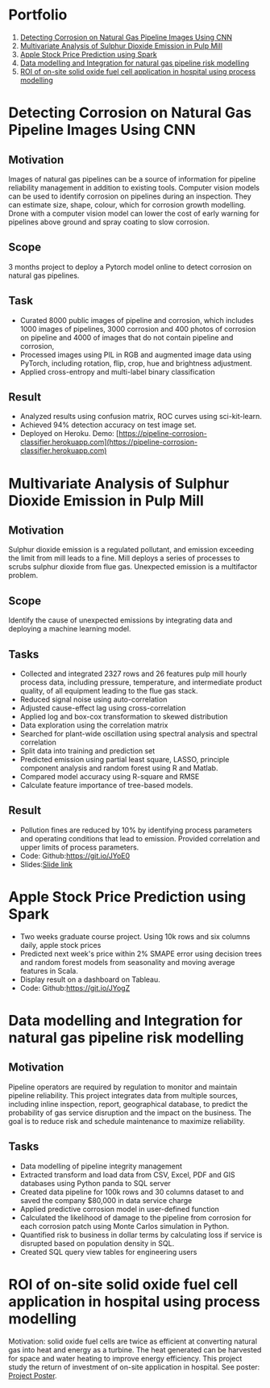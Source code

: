 # Portfolio #

1. [Detecting Corrosion on Natural Gas Pipeline Images Using CNN](#detecting-corrosion-on-natural-gas-pipeline-images-using-cnn)
2. [Multivariate Analysis of Sulphur Dioxide Emission in Pulp Mill](#Multivariate-Analysis-of-Sulphur-Dioxide-Emission-in-Pulp-Mill)
3. [Apple Stock Price Prediction using Spark](#Apple-Stock-Price-Prediction-using-Spark)
4. [Data modelling and Integration for natural gas pipeline risk modelling](#Data-modelling-and-Integration-for-natural-gas-pipeline-risk-modelling)
5. [ROI of on-site solid oxide fuel cell application in hospital using process modelling](#roi-of-on-site-solid-oxide-fuel-cell-application-in-hospital-using-process-modelling)



# Detecting Corrosion on Natural Gas Pipeline Images Using CNN
## Motivation
Images of natural gas pipelines can be a source of information for pipeline reliability management in addition to existing tools. Computer vision models can be used to identify corrosion on pipelines during an inspection. They can estimate size, shape, colour, which for corrosion growth modelling. Drone with a computer vision model can lower the cost of early warning for pipelines above ground and spray coating to slow corrosion.
## Scope
3 months project to deploy a Pytorch model online to detect corrosion on natural gas pipelines.
## Task
- Curated 8000 public images of pipeline and corrosion, which includes 1000 images of pipelines, 3000 corrosion and 400 photos of corrosion on pipeline and 4000 of images that do not contain pipeline and corrosion, 
- Processed images using PIL in RGB and augmented image data using PyTorch, including rotation, flip, crop, hue and brightness adjustment. 
- Applied cross-entropy and multi-label binary classification
## Result
- Analyzed results using confusion matrix, ROC curves using sci-kit-learn. 
- Achieved 94% detection accuracy on test image set. 
- Deployed on Heroku. Demo: [https://pipeline-corrosion-classifier.herokuapp.com](https://pipeline-corrosion-classifier.herokuapp.com)
# Multivariate Analysis of Sulphur Dioxide Emission in Pulp Mill
## Motivation
Sulphur dioxide emission is a regulated pollutant, and emission exceeding the limit from mill leads to a fine. Mill deploys a series of processes to scrubs sulphur dioxide from flue gas. Unexpected emission is a multifactor problem.
## Scope
Identify the cause of unexpected emissions by integrating data and deploying a machine learning model.
## Tasks
- Collected and integrated 2327 rows and 26 features pulp mill hourly process data, including pressure, temperature, and intermediate product quality, of all equipment leading to the flue gas stack.
- Reduced signal noise using auto-correlation
- Adjusted cause-effect lag using cross-correlation
- Applied log and box-cox transformation to skewed distribution
- Data exploration using the correlation matrix
- Searched for plant-wide oscillation using spectral analysis and spectral correlation
- Split data into training and prediction set
- Predicted emission using partial least square, LASSO, principle component analysis and random forest using R and Matlab. 
- Compared model accuracy using R-square and RMSE
- Calculate feature importance of tree-based models.
## Result
- Pollution fines are reduced by 10% by identifying process parameters and operating conditions that lead to emission. Provided correlation and upper limits of process parameters.
- Code: Github:https://git.io/JYoE0
- Slides:[Slide link](https://github.com/yungchidanielcho/Portfolio/blob/main/Reducing%20Sulfur%20dioxide%20emission%20of%20a%20pulp%20mill%20using%20data%20mining%20algorithms.pdf)
# Apple Stock Price Prediction using Spark
- Two weeks graduate course project. Using 10k rows and six columns daily, apple stock prices
- Predicted next week's price within 2% SMAPE error using decision trees and random forest models from seasonality and moving average features in Scala. 
- Display result on a dashboard on Tableau.
- Code: Github:https://git.io/JYogZ
# Data modelling and Integration for natural gas pipeline risk modelling
## Motivation
Pipeline operators are required by regulation to monitor and maintain pipeline reliability. This project integrates data from multiple sources, including inline inspection, report, geographical database, to predict the probability of gas service disruption and the impact on the business. The goal is to reduce risk and schedule maintenance to maximize reliability.

## Tasks
- Data modelling of pipeline integrity management
- Extracted transform and load data from CSV, Excel, PDF and GIS databases using Python panda to SQL server 
- Created data pipeline for 100k rows and 30 columns dataset to and saved the company $80,000 in data service charge
- Applied predictive corrosion model in user-defined function
- Calculated the likelihood of damage to the pipeline from corrosion for each corrosion patch using Monte Carlos simulation in Python.
- Quantified risk to business in dollar terms by calculating loss if service is disrupted based on population density in SQL. 
- Created SQL query view tables for engineering users
# ROI of on-site solid oxide fuel cell application in hospital using process modelling
Motivation: solid oxide fuel cells are twice as efficient at converting natural gas into heat and energy as a turbine. The heat generated can be harvested for space and water heating to improve energy efficiency. This project study the return of investment of on-site application in hospital.
See poster: [Project Poster](https://github.com/yungchidanielcho/Portfolio/blob/main/ROI%20and%20emission%20analysis%20of%20solid%20fuel%20cell%20application%20for%20hospital%20Poster.pdf).




